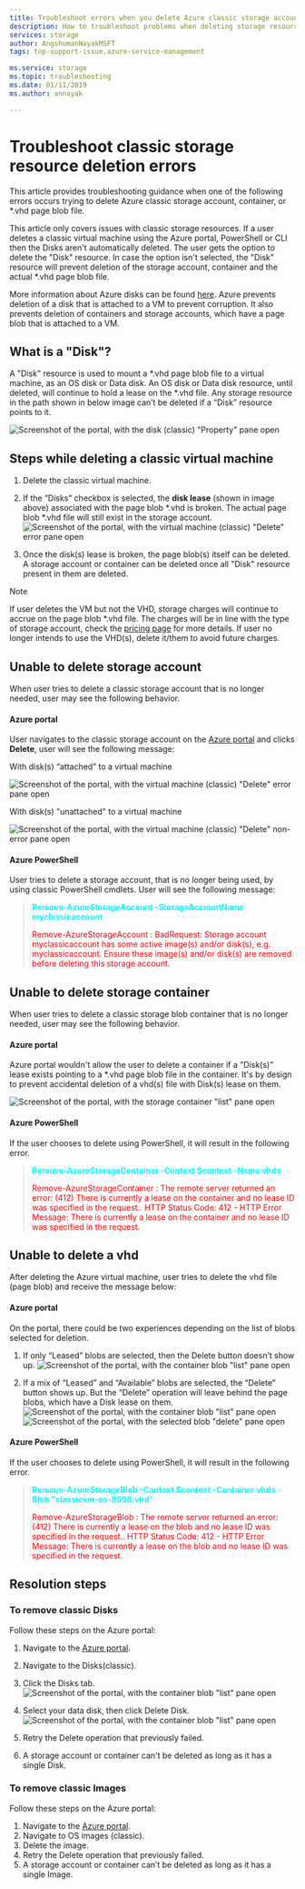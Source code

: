 ```yaml
---
title: Troubleshoot errors when you delete Azure classic storage accounts, containers, or VHDs | Microsoft Docs
description: How to troubleshoot problems when deleting storage resources containing attached VHDs.
services: storage
author: AngshumanNayakMSFT
tags: top-support-issue,azure-service-management

ms.service: storage
ms.topic: troubleshooting
ms.date: 01/11/2019
ms.author: annayak

---
```

# Troubleshoot classic storage resource deletion errors
This article provides troubleshooting guidance when one of the following errors occurs trying to delete Azure classic storage account, container, or *.vhd page blob file. 


This article only covers issues with classic storage resources. If a user deletes a classic virtual machine using the Azure portal, PowerShell or CLI then the Disks aren't automatically deleted. The user gets the option to delete the "Disk" resource. In case the option isn't selected, the "Disk" resource will prevent deletion of the storage account, container and the actual *.vhd page blob file.

More information about Azure disks can be found [here](../../virtual-machines/windows/managed-disks-overview.md). Azure prevents deletion of a disk that is attached to a VM to prevent corruption. It also prevents deletion of containers and storage accounts, which have a page blob that is attached to a VM. 

## What is a "Disk"?
A "Disk" resource is used to mount a *.vhd page blob file to a virtual machine, as an OS disk or Data disk. An OS disk or Data disk resource, until deleted, will continue to hold a lease on the *.vhd file. Any storage resource in the path shown in below image can’t be deleted if a “Disk” resource points to it.

![Screenshot of the portal, with the disk (classic) "Property" pane open](./media/storage-classic-cannot-delete-storage-account-container-vhd/Disk_Lease_Illustration.jpg) 


## Steps while deleting a classic virtual machine 
1. Delete the classic virtual machine.
2. If the “Disks” checkbox is selected, the **disk lease** (shown in image above) associated with the page blob *.vhd is broken. The actual page blob *.vhd file will still exist in the storage account.
![Screenshot of the portal, with the virtual machine (classic) "Delete" error pane open](./media/storage-classic-cannot-delete-storage-account-container-vhd/steps_while_deleting_classic_vm.jpg) 

3. Once the disk(s) lease is broken, the page blob(s) itself can be deleted. A storage account or container can be deleted once all "Disk" resource present in them are deleted.

>[!NOTE] 
>If user deletes the VM but not the VHD, storage charges will continue to accrue on the page blob *.vhd  file. The charges will be in line with the type of storage account, check the [pricing page](https://azure.microsoft.com/en-us/pricing/details/storage/) for more details. If user no longer intends to use the VHD(s), delete it/them to avoid future charges. 

## Unable to delete storage account 

When user tries to delete a classic storage account that is no longer needed, user may see the following behavior.

#### Azure portal 
User navigates to the classic storage account on the [Azure portal](https://portal.azure.com) and clicks **Delete**, user will see the following message: 

With disk(s) “attached” to a virtual machine

![Screenshot of the portal, with the virtual machine (classic) "Delete" error pane open](./media/storage-classic-cannot-delete-storage-account-container-vhd/unable_to_delete_storage_account_disks_attached_portal.jpg) 


With disk(s) "unattached" to a virtual machine

![Screenshot of the portal, with the virtual machine (classic) "Delete" non-error pane open](./media/storage-classic-cannot-delete-storage-account-container-vhd/unable_to_delete_storage_account_disks_unattached_portal.jpg)


#### Azure PowerShell
User tries to delete a storage account, that is no longer being used, by using classic PowerShell cmdlets. User will see the following message:

> <span style="color:cyan">**Remove-AzureStorageAccount -StorageAccountName myclassicaccount**</span>
> 
> <span style="color:red">Remove-AzureStorageAccount : BadRequest: Storage account myclassicaccount has some active image(s) and/or disk(s), e.g.  
> myclassicaccount. Ensure these image(s) and/or disk(s) are removed before deleting this storage account.</span>

## Unable to delete storage container

When user tries to delete a classic storage blob container that is no longer needed, user may see the following behavior.

#### Azure portal 
Azure portal wouldn't allow the user to delete a container if a "Disk(s)" lease exists pointing to a *.vhd page blob file in the container. It's by design to prevent accidental deletion of a vhd(s) file with Disk(s) lease on them. 

![Screenshot of the portal, with the storage container "list" pane open](./media/storage-classic-cannot-delete-storage-account-container-vhd/unable_to_delete_container_portal.jpg)


#### Azure PowerShell
If the user chooses to delete using PowerShell, it will result in the following error. 

> <span style="color:cyan">**Remove-AzureStorageContainer -Context $context -Name vhds**</span>
> 
> <span style="color:red">Remove-AzureStorageContainer : The remote server returned an error: (412) There is currently a lease on the container and no lease ID was specified in the request.. HTTP Status Code: 412 - HTTP Error Message: There is currently a lease on the container and no lease ID was specified in the request.</span>

## Unable to delete a vhd 

After deleting the Azure virtual machine, user tries to delete the vhd file (page blob) and receive the message below:

#### Azure portal 
On the portal, there could be two experiences depending on the list of blobs selected for deletion.

1. If only “Leased” blobs are selected, then the Delete button doesn’t show up.
![Screenshot of the portal, with the container blob "list" pane open](./media/storage-classic-cannot-delete-storage-account-container-vhd/unable_to_delete_vhd_leased_portal.jpg)


2. If a mix of “Leased” and “Available” blobs are selected, the “Delete” button shows up. But the “Delete” operation will leave behind the page blobs, which have a Disk lease on them. 
![Screenshot of the portal, with the container blob "list" pane open](./media/storage-classic-cannot-delete-storage-account-container-vhd/unable_to_delete_vhd_leased_and_unleased_portal_1.jpg)
![Screenshot of the portal, with the selected blob "delete" pane open](./media/storage-classic-cannot-delete-storage-account-container-vhd/unable_to_delete_vhd_leased_and_unleased_portal_2.jpg)

#### Azure PowerShell 
If the user chooses to delete using PowerShell, it will result in the following error. 

> <span style="color:cyan">**Remove-AzureStorageBlob -Context $context -Container vhds -Blob "classicvm-os-8698.vhd"**</span>
> 
> <span style="color:red">Remove-AzureStorageBlob : The remote server returned an error: (412) There is currently a lease on the blob and no lease ID was specified in the request.. HTTP Status Code: 412 - HTTP Error Message: There is currently a lease on the blob and no lease ID was specified in the request.</span>


## Resolution steps

### To remove classic Disks
Follow these steps on the Azure portal:
1.	Navigate to the [Azure portal](https://portal.azure.com).
2.	Navigate to the Disks(classic). 
3.	Click the Disks tab.
 ![Screenshot of the portal, with the container blob "list" pane open](./media/storage-classic-cannot-delete-storage-account-container-vhd/resolution_click_disks_tab.jpg)
 
4.	Select your data disk, then click Delete Disk.
 ![Screenshot of the portal, with the container blob "list" pane open](./media/storage-classic-cannot-delete-storage-account-container-vhd/resolution_click_delete_disk.jpg)
 
5.	Retry the Delete operation that previously failed.
6.	A storage account or container can't be deleted as long as it has a single Disk.

### To remove classic Images   
Follow these steps on the Azure portal:
1.	Navigate to the [Azure portal](https://portal.azure.com).
2.	Navigate to OS images (classic).
3.	Delete the image.
4.	Retry the Delete operation that previously failed.
5.	A storage account or container can’t be deleted as long as it has a single Image.
